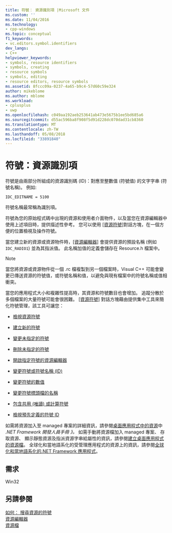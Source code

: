 ```yaml
---
title: 符號： 資源識別項 |Microsoft 文件
ms.custom: ''
ms.date: 11/04/2016
ms.technology:
- cpp-windows
ms.topic: conceptual
f1_keywords:
- vc.editors.symbol.identifiers
dev_langs:
- C++
helpviewer_keywords:
- symbols, resource identifiers
- symbols, creating
- resource symbols
- symbols, editing
- resource editors, resource symbols
ms.assetid: 8fccc09a-0237-4a65-b9c4-57d60c59e324
author: mikeblome
ms.author: mblome
ms.workload:
- cplusplus
- uwp
ms.openlocfilehash: c049aa192aeb253641ab473e5675b1ee5bd685a6
ms.sourcegitcommit: d55ac596ba8f908f5d91d228dc070dad31cb8360
ms.translationtype: MT
ms.contentlocale: zh-TW
ms.lasthandoff: 05/08/2018
ms.locfileid: "33891840"
---
```

# <a name="symbols-resource-identifiers"></a>符號：資源識別項
符號是由兩部分所組成的資源識別碼 (ID)：對應至整數值 (符號值) 的文字字串 (符號名稱)。 例如:   
  
```  
IDC_EDITNAME = 5100  
```  
  
 符號名稱最常稱為識別項。  
  
 符號為您的原始程式碼中出現的資源和使用者介面物件，以及當您在資源編輯器中使用上述項目時，提供描述性參考。 您可以使用 [[資源符號]](../windows/viewing-resource-symbols.md)對話方塊，在一個方便的位置檢視及操作符號。  
  
 當您建立新的資源或資源物件時，[[資源編輯器]](../windows/resource-editors.md) 會提供資源的預設名稱 (例如 `IDC_RADIO1`) 並為其指派值。 此名稱加值的定義會儲存在 Resource.h 檔案中。  
  
> [!NOTE]
>  當您將資源或資源物件從一個 .rc 檔複製到另一個檔案時，Visual C++ 可能會變更已傳送資源的符號值，或符號名稱和值，以避免與現有檔案中的符號名稱或值相衝突。  
  
 當您的應用程式大小和複雜性提高時，其資源和符號數目也會增加。 追蹤分散於多個檔案的大量符號可能會很困難。 [[資源符號]](../windows/resource-symbols-dialog-box.md) 對話方塊藉由提供集中工具來簡化符號管理，該工具可讓您：  
  
- [檢視資源符號](../windows/viewing-resource-symbols.md)  
  
- [建立新的符號](../windows/creating-new-symbols.md)  
  
- [變更未指定的符號](../windows/changing-unassigned-symbols.md)  
  
- [刪除未指定的符號](../windows/deleting-unassigned-symbols.md)  
  
- [開啟指定符號的資源編輯器](../windows/opening-the-resource-editor-for-a-given-symbol.md)  
  
- [變更符號或符號名稱 (ID)](../windows/changing-a-symbol-or-symbol-name-id.md)  
  
- [變更符號的數值](../windows/changing-a-symbol-s-numeric-value.md)  
  
- [變更符號標頭檔的名稱](../windows/changing-the-names-of-symbol-header-files.md)  
  
- [包含共用 (唯讀) 或計算符號](../windows/including-shared-read-only-or-calculated-symbols.md)  
  
- [檢視預先定義的符號 ID](../windows/predefined-symbol-ids.md)  
  
 如需將資源加入至 managed 專案的詳細資訊，請參閱[桌面應用程式中的資源](/dotnet/framework/resources/index)中 *.NET Framework 開發人員手冊 》。* 如需手動將資源檔加入 managed 專案、 存取資源、 顯示靜態資源及指派資源字串給屬性的資訊，請參閱[建立桌面應用程式的資源檔](/dotnet/framework/resources/creating-resource-files-for-desktop-apps)。 全球化和當地語系化的受管理應用程式的資源上的資訊，請參閱[全球化和當地語系化的.NET Framework 應用程式](/dotnet/standard/globalization-localization/index)。  
  
## <a name="requirements"></a>需求  
 Win32  
  
## <a name="see-also"></a>另請參閱  
 [如何： 搜尋資源的符號](../windows/how-to-search-for-symbols-in-resources.md)   
 [資源編輯器](../windows/resource-editors.md)   
 [資源檔](../windows/resource-files-visual-studio.md)

